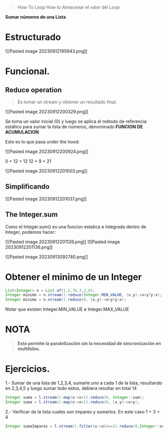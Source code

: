 > How To Loop
> How to Almacenar el valor del Loop

**Sumar números de una Lista**

# Estructurado

![[Pasted image 20230912195943.png]]

# Funcional.

## Reduce operation

> Es tomar un stream y obtener un resultado final.

![[Pasted image 20230912200329.png]]

Se toma un valor inicial (0) y luego se aplica el método de referencia estático para sumar la lista de números, denominado **FUNCION DE ACUMULACION**

Esto es lo que pasa under the hood:

![[Pasted image 20230912200924.png]]

0 + 12 = 12
12 + 9 = 21


![[Pasted image 20230912201003.png]]

## Simplificando

![[Pasted image 20230912201037.png]]

## The Integer.sum

Como el Integer.sum() es una funcion estatica e Integrada dentro de Integer, podemos hacer:

![[Pasted image 20230912201126.png]]
![[Pasted image 20230912201136.png]]


![[Pasted image 20230913092740.png]]

# Obtener el minimo de un Integer

```java
List<Integer> n = List.of(1,5,76,3,2,9);
Integer minimo = n.stream().reduce(Integer.MIN_VALUE, (x,y)->x>y?y:x);
Integer minimo = n.stream().reduce(0, (x,y)->x>y?y:x);
```

Notar que existen Integer.MIN_VALUE e Integer.MAX_VALUE
# NOTA

> **Esto permite la paralelización sin la necesidad de sincronización en multihilos.**


# Ejercicios.

1.- Sumar de una lista de 1,2,3,4, sumarle uno a cada 1 de la lista, resultando en 2,3,4,5 y luego sumar todo estos, debiera resultar en total 14

```java
Integer suma = l.stream().map(x->x+1).reduce(0, Integer::sum);
Integer suma = l.stream().map(x->x+1).reduce(0, (x,y)->x+y);
```
2.- Verificar de la lista cuales son impares y sumarlos. En este caso 1 + 3 = 4

```java
Integer sumaImpares = l.stream().filter(x->x%2==1).reduce(0,Integer::sum);
```


